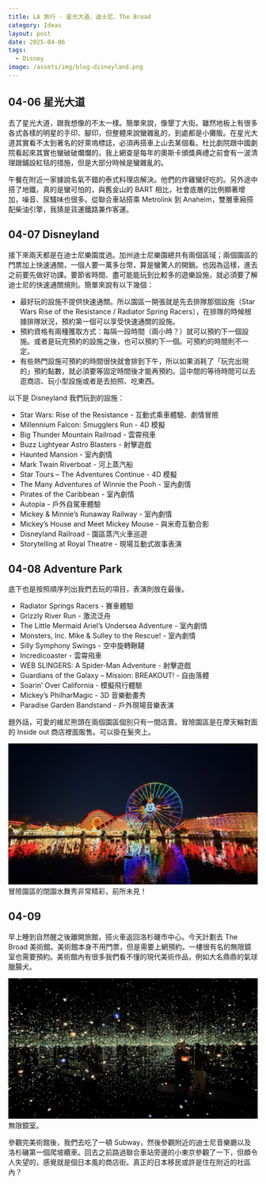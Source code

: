 ```yaml
---
title: LA 旅行 - 星光大道、迪士尼、The Broad
category: Ideas
layout: post
date: 2025-04-06
tags:
  - Disney
image: /assets/img/blog-disneyland.png
---
```

## 04-06 星光大道

去了星光大道，跟我想像的不太一樣。簡單來說，像墾丁大街。雖然地板上有很多各式各樣的明星的手印、腳印，但整體來說蠻雜亂的，到處都是小攤販。在星光大道其實看不太到著名的好萊塢標誌，必須再搭車上山去某個看。杜比劇院跟中國劇院看起來其實也蠻破破爛爛的。我上網查是每年的奧斯卡頒獎典禮之前會有一波清理跟鋪設紅毯的措施，但是大部分時候是蠻雜亂的。

午餐在附近一家據說名氣不錯的泰式料理店解決。他們的炸雞蠻好吃的。另外途中搭了地鐵，真的是蠻可怕的，與舊金山的 BART 相比，社會底層的比例顯著增加，噪音、尿騷味也很多。從聯合車站搭乘 Metrolink 到 Anaheim，雙層車廂搭配柴油引擎，我猜是貨運鐵路兼作客運。

## 04-07 Disneyland

接下來兩天都是在迪士尼樂園度過。加州迪士尼樂園總共有兩個區域；兩個園區的門票加上快速通關，一個人要一萬多台幣，算是蠻驚人的開銷。也因為這樣，進去之前要先做好功課。要節省時間、盡可能能玩到比較多的遊樂設施，就必須要了解迪士尼的快速通關規則。簡單來說有以下幾個：

- 最好玩的設施不提供快速通關。所以園區一開張就是先去排隊那個設施（Star Wars Rise of the Resistance / Radiator Spring Racers），在排隊的時候根據排隊狀況，預約第一個可以享受快速通關的設施。
- 預約資格有兩種獲取方式：每隔一段時間（兩小時？）就可以預約下一個設施。或者是玩完預約的設施之後，也可以預約下一個。可預約的時間則不一定。
- 有些熱門設施可預約的時間很快就會排到下午，所以如果消耗了「玩完出現的」預約點數，就必須要等固定時間後才能再預約。這中間的等待時間可以去逛商店、玩小型設施或者是去拍照、吃東西。

以下是 Disneyland 我們玩到的設施：

- Star Wars: Rise of the Resistance - 互動式乘車體驗、劇情冒險
- Millennium Falcon: Smugglers Run - 4D 模擬
- Big Thunder Mountain Railroad - 雲霄飛車
- Buzz Lightyear Astro Blasters - 射擊遊戲
- Haunted Mansion - 室內劇情
- Mark Twain Riverboat - 河上蒸汽船
- Star Tours – The Adventures Continue - 4D 模擬
- The Many Adventures of Winnie the Pooh - 室內劇情
- Pirates of the Caribbean - 室內劇情
- Autopia - 戶外自駕車體驗
- Mickey & Minnie’s Runaway Railway - 室內劇情
- Mickey’s House and Meet Mickey Mouse  - 與米奇互動合影
- Disneyland Railroad - 園區蒸汽火車巡遊
- Storytelling at Royal Theatre - 現場互動式故事表演

## 04-08 Adventure Park

底下也是按照順序列出我們去玩的項目，表演則放在最後。

- Radiator Springs Racers - 賽車體驗
- Grizzly River Run  - 激流泛舟
- The Little Mermaid Ariel’s Undersea Adventure - 室內劇情
- Monsters, Inc. Mike & Sulley to the Rescue! - 室內劇情
- Silly Symphony Swings - 空中旋轉鞦韆
- Incredicoaster - 雲霄飛車
- WEB SLINGERS: A Spider-Man Adventure - 射擊遊戲
- Guardians of the Galaxy – Mission: BREAKOUT! - 自由落體
- Soarin’ Over California - 模擬飛行體驗
- Mickey’s PhilharMagic - 3D 音樂動畫秀
- Paradise Garden Bandstand - 戶外現場音樂表演

題外話，可愛的維尼熊頭在兩個園區個別只有一間店賣。冒險園區是在摩天輪對面的 Inside out 商店裡面販售。可以掛在髮夾上。

![Disney](/assets/img/blog-disneyland.png)
冒險園區的閉園水舞秀非常精彩，前所未見！

## 04-09

早上睡到自然醒之後離開旅館，搭火車返回洛杉磯市中心。今天計劃去 The Broad 美術館。美術館本身不用門票，但是需要上網預約。一樓很有名的無限鏡室也需要預約。美術館內有很多我們看不懂的現代美術作品，例如大名鼎鼎的氣球臘腸犬。

![Broad](/assets/img/blog-broad.png)
無限鏡室。

參觀完美術館後，我們去吃了一頓 Subway，然後參觀附近的迪士尼音樂廳以及洛杉磯第一個爬坡纜車。回去之前路過聯合車站旁邊的小東京參觀了一下，但頗令人失望的，感覺就是個日本風的商店街。真正的日本移民或許是住在附近的社區內？